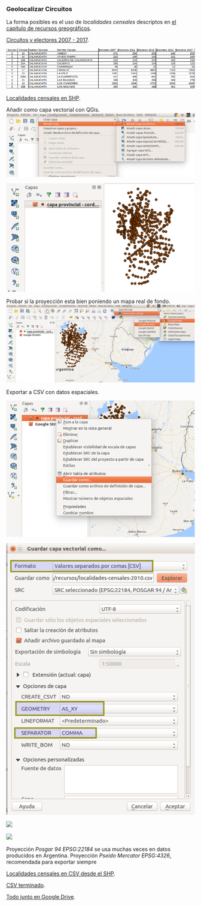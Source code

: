 ### Geolocalizar Circuitos

La forma posibles es el uso de _localidades censales_ descriptos en [el capítulo de recursos greográficos](poligonos.md).  

[Circuitos y electores 2007 - 2017](../recursos/circuitos-y-electores-2007-2017.csv).  

![muestra-2007-2017](../img/muestra-2007-2017.png)

[Localidades censales en SHP](../recursos/Capa-provincial-Cordoba-Localidades-Censales-2010-SHP.zip).  

Añadir como capa vectorial con QGis.  
![anadir-capa-vectorial](../img/anadir-capa-vectorial.png)

![qgis-abierto](../img/qgis-abierto.png)

Probar si la proyección esta bien poniendo un mapa real de fondo.  
![qgis-con-gmaps](../img/qgis-con-gmaps.png)

Exportar a CSV con datos espaciales.  

![qgis-exportando-01](../img/qgis-exportando-01.png)

![qgis-exportando-02](../img/qgis-exportando-02.png)

![](../img/)

![](../img/)

Proyección _Posgar 94 EPSG:22184_ se usa muchas veces en datos producidos en Argentina.
Proyección _Pseido Mercator EPSG:4326_, recomendada para exportar siempre

[Localidades censales en CSV desde el SHP](../recursos/localidades-censales-2010.csv).  

[CSV terminado](../recursos/circuitos-geolocalizados-segun-localidades-censales-2010.csv).  

[Todo junto en Google Drive](https://docs.google.com/spreadsheets/d/1fYJhzRYtZ_U3tj1tY9IspOQ24HGTzCoad1NfWj1Eb7I).  